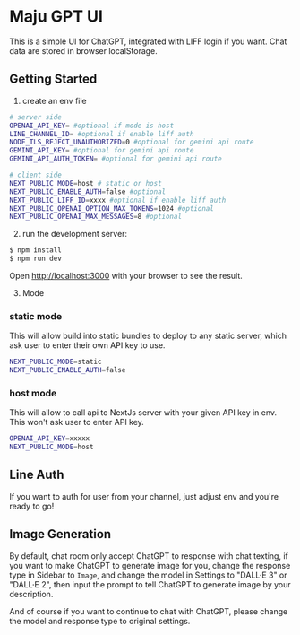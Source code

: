 # Maju GPT UI

This is a simple UI for ChatGPT, integrated with LIFF login if you want. Chat data are stored in browser localStorage.


## Getting Started
1. create an env file
```bash
# server side
OPENAI_API_KEY= #optional if mode is host
LINE_CHANNEL_ID= #optional if enable liff auth
NODE_TLS_REJECT_UNAUTHORIZED=0 #optional for gemini api route
GEMINI_API_KEY= #optional for gemini api route
GEMINI_API_AUTH_TOKEN= #optional for gemini api route

# client side
NEXT_PUBLIC_MODE=host # static or host
NEXT_PUBLIC_ENABLE_AUTH=false #optional
NEXT_PUBLIC_LIFF_ID=xxxx #optional if enable liff auth
NEXT_PUBLIC_OPENAI_OPTION_MAX_TOKENS=1024 #optional
NEXT_PUBLIC_OPENAI_MAX_MESSAGES=8 #optional
```

2. run the development server:

```bash
$ npm install
$ npm run dev
```

Open [http://localhost:3000](http://localhost:3000) with your browser to see the result.

3. Mode
### static mode
This will allow build into static bundles to deploy to any static server, which ask user to enter their own API key to use.
```bash
NEXT_PUBLIC_MODE=static
NEXT_PUBLIC_ENABLE_AUTH=false
```

### host mode
This will allow to call api to NextJs server with your given API key in env. This won't ask user to enter API key.
```bash
OPENAI_API_KEY=xxxxx
NEXT_PUBLIC_MODE=host
```


## Line Auth
If you want to auth for user from your channel, just adjust env and you're ready to go!


## Image Generation
By default, chat room only accept ChatGPT to response with chat texting, if you want to make ChatGPT to generate image for you, change the response type in Sidebar to `Image`, and change the model in Settings to "DALL·E 3" or "DALL·E 2", then input the prompt to tell ChatGPT to generate image by your description.

And of course if you want to continue to chat with ChatGPT, please change the model and response type to original settings.
